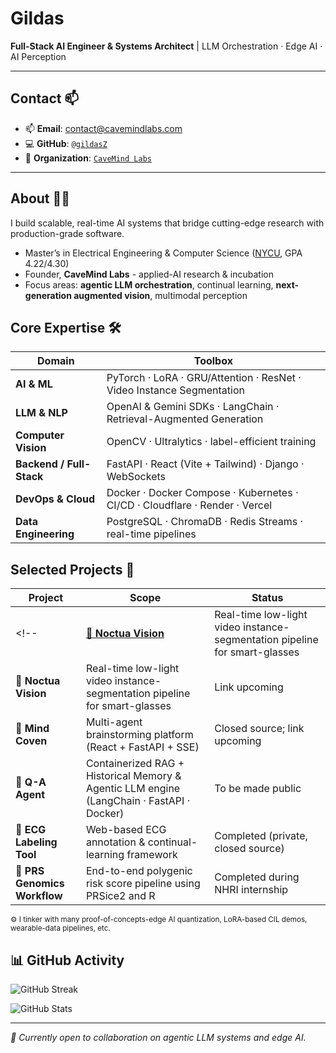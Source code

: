 <!--
**gildasZ/gildasZ** is a ✨ _special_ ✨ repository because its `README.md` (this file) appears on your GitHub profile.
    
Here are some ideas to get you started:

- 🔭 I’m currently working on ...
- 🌱 I’m currently learning ...
- 👯 I’m looking to collaborate on ...
- 🤔 I’m looking for help with ...
- 💬 Ask me about ...
- 📫 How to reach me: ...
- 😄 Pronouns: ...
- ⚡ Fun fact: ...
-->

# Gildas

**Full-Stack AI Engineer & Systems Architect** | LLM Orchestration · Edge AI · AI Perception

<!-- ![Visitors](https://komarev.com/ghpvc/?username=gildasZ&style=flat&color=0e75b6) -->

---

## Contact 📫

- 📫 **Email**: contact@cavemindlabs.com 
- 💻 **GitHub**: [`@gildasZ`](https://github.com/gildasZ) 
- 🏢 **Organization**: [`CaveMind Labs`](https://github.com/CaveMindLabs)

---

## About 🙋‍♂️

I build scalable, real-time AI systems that bridge cutting-edge research with production-grade software.

- Master’s in Electrical Engineering & Computer Science ([NYCU](https://www.nycu.edu.tw/nycu/en), GPA 4.22/4.30)  
- Founder, **CaveMind Labs** - applied-AI research & incubation  
- Focus areas: **agentic LLM orchestration**, continual learning, **next-generation augmented vision**, multimodal perception

## Core Expertise 🛠️

| Domain | Toolbox |
| ------ | ------- |
| **AI & ML** | PyTorch · LoRA · GRU/Attention · ResNet · Video Instance Segmentation |
| **LLM & NLP** | OpenAI & Gemini SDKs · LangChain · Retrieval-Augmented Generation |
| **Computer Vision** | OpenCV · Ultralytics · label-efficient training |
| **Backend / Full-Stack** | FastAPI · React (Vite + Tailwind) · Django · WebSockets |
| **DevOps & Cloud** | Docker · Docker Compose · Kubernetes · CI/CD · Cloudflare · Render · Vercel |
| **Data Engineering** | PostgreSQL · ChromaDB · Redis Streams · real-time pipelines |

## Selected Projects 🚀

| Project | Scope | Status |
| ------- | ----- | ------ |
<!-- | [**🦉 Noctua Vision**](https://github.com/gildasZ/noctura-vision) | Real-time low-light video instance-segmentation pipeline for smart-glasses | To be made public | -->
| **🦉 Noctua Vision** | Real-time low-light video instance-segmentation pipeline for smart-glasses | Link upcoming |
| **🧠 Mind Coven** | Multi-agent brainstorming platform (React + FastAPI + SSE) | Closed source; link upcoming |
| **💬 Q-A Agent** | Containerized RAG + Historical Memory & Agentic LLM engine (LangChain · FastAPI · Docker) | To be made public |
| **💓 ECG Labeling Tool** | Web-based ECG annotation & continual-learning framework | Completed (private, closed source) |
| **🧬 PRS Genomics Workflow** | End-to-end polygenic risk score pipeline using PRSice2 and R | Completed during NHRI internship |

<sup>⚙️ I tinker with many proof-of-concepts-edge AI quantization, LoRA-based CIL demos, wearable-data pipelines, etc. </sup>

## 📊 GitHub Activity

![GitHub Streak](https://streak-stats.demolab.com?user=gildasZ&theme=dark&hide_border=true)  
<!-- ![Contribution Graph](https://github-readme-activity-graph.vercel.app/graph?username=gildasZ&theme=github-dark&hide_border=true)   -->
![GitHub Stats](https://github-readme-stats.vercel.app/api?username=gildasZ&show_icons=true&count_private=true&hide_border=true&theme=github_dark)

<!-- ## GitHub Stats 📊

![GitHub Stats](https://github-readme-stats.vercel.app/api?username=gildasZ&show_icons=true&include_all_commits=true&count_private=true)  
![Top Languages](https://github-readme-stats.vercel.app/api/top-langs/?username=gildasZ&layout=compact)  -->

---

*🤝 Currently open to collaboration on agentic LLM systems and edge AI.*

